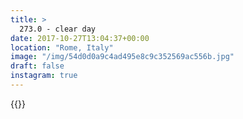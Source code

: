 ```yaml
---
title: >
  273.0 - clear day
date: 2017-10-27T13:04:37+00:00
location: "Rome, Italy"
image: "/img/54d0d0a9c4ad495e8c9c352569ac556b.jpg"
draft: false
instagram: true
---
```


{{<photo src="/img/54d0d0a9c4ad495e8c9c352569ac556b.jpg">}}
